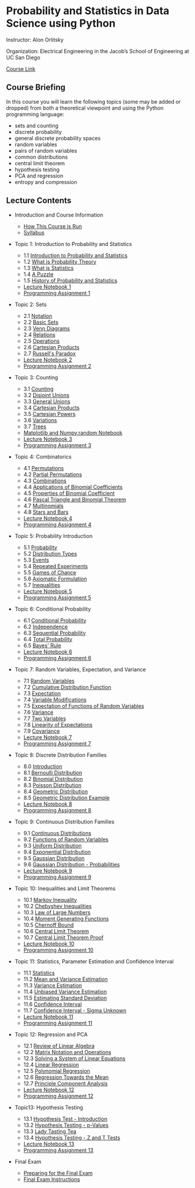 # Probability and Statistics in Data Science using Python


Instructor: Alon Orlitsky

Organization: Electrical Engineering in the Jacob’s School of Engineering at UC San Diego

[Course Link](https://courses.edx.org/courses/course-v1:UCSanDiegoX+DSE210x+1T2020/course/)


## Course Briefing

In this course you will learn the following topics (some may be added or dropped) from both a theoretical viewpoint and using the Python programming language:

+ sets and counting
+ discrete probability
+ general discrete probability spaces
+ random variables
+ pairs of random variables
+ common distributions
+ central limit theorem
+ hypothesis testing
+ PCA and regression
+ entropy and compression


## Lecture Contents

+ Introduction and Course Information
  + [How This Course is Run](./00-CourseInfo.md#how-this-course-is-run)
  + [Syllabus](./00-CourseInfo.md#syllabus)


+ Topic 1: Introduction to Probability and Statistics
  + 1.1 [Introduction to Probability and Statistics](./01-Intro.md#11-introduction-to-probability-and-statistics)
  + 1.2 [What is Probability Theory](./01-Intro.md#12-what-is-probability-theory)
  + 1.3 [What is Statistics](./01-Intro.md#13-what-is-statistics)
  + 1.4 [A Puzzle](./01-Intro.md#14-a-puzzle)
  + 1.5 [History of Probability and Statistics](./01-Intro.md#15-history-of-probability-and-statistics)
  + [Lecture Notebook 1](./01-Intro.md#lecture-notebook-1)
  + [Programming Assignment 1](./01-Intro.md#programming-assignment-1)


+ Topic 2: Sets
  + 2.1 [Notation](./02-Sets.md#21-notation)
  + 2.2 [Basic Sets](./02-Sets.md#21-notation)
  + 2.3 [Venn Diagrams](./02-Sets.md#23-venn-diagrams)
  + 2.4 [Relations](./02-Sets.md#24-relations)
  + 2.5 [Operations](./02-Sets.md#25-operations)
  + 2.6 [Cartesian Products](./02-Sets.md#26-cartesian-products)
  + 2.7 [Russell's Paradox](./02-Sets.md#27-russells-paradox)
  + [Lecture Notebook 2](./02-Sets.md#lecture-notebook-2)
  + [Programming Assignment 2](./02-Sets.md#programming-assignment-2)


+ Topic 3: Counting
  + 3.1 [Counting](./03-Counting.md#31-counting)
  + 3.2 [Disjoint Unions](./03-Counting.md#32-disjoint-unions)
  + 3.3 [General Unions](./03-Counting.md#33-general-unions)
  + 3.4 [Cartesian Products](./03-Counting.md#34-cartesian-products)
  + 3.5 [Cartesian Powers](./03-Counting.md#35-cartesian-powers)
  + 3.6 [Variations](./03-Counting.md#36-variations)
  + 3.7 [Trees](./03-Counting.md#37-trees)
  + [Matplotlib and Numpy.random Notebook](./03-Counting.md#matplotlib-and-numpyrandom-notebook)
  + [Lecture Notebook 3](./03-Counting.md#lecture-notebook-3)
  + [Programming Assignment 3](./03-Counting.md#programming-assignment-3)


+ Topic 4: Combinatorics
  + 4.1 [Permutations](./04-Combinatorics.md#41-permutations)
  + 4.2 [Partial Permutations](./04-Combinatorics.md#42-partial-permutations)
  + 4.3 [Combinations](./04-Combinatorics.md#43-combinations)
  + 4.4 [Applications of Binomial Coefficients](./04-Combinatorics.md#44-applications-of-binomial-coefficients)
  + 4.5 [Properties of Binomial Coefficient](./04-Combinatorics.md#45-properties-of-binomial-coefficient)
  + 4.6 [Pascal Triangle and Binomial Theorem](./04-Combinatorics.md#46-pascal-triangle-and-binomial-theorem)
  + 4.7 [Multinomials](./04-Combinatorics.md#47-multinomials)
  + 4.8 [Stars and Bars](./04-Combinatorics.md#48-stars-and-bars)
  + [Lecture Notebook 4](./04-Combinatorics.md#lecture-notebook-4)
  + [Programming Assignment 4](./04-Combinatorics.md#programming-assignment-4)


+ Topic 5: Probability Introduction
  + 5.1 [Probability](./05-ProbIntro.md#51-probability)
  + 5.2 [Distribution Types](./05-ProbIntro.md#52-distribution-types)
  + 5.3 [Events](./05-ProbIntro.md#53-events)
  + 5.4 [Repeated Experiments](./05-ProbIntro.md#54-repeated-experiments)
  + 5.5 [Games of Chance](./05-ProbIntro.md#55-games-of-chance)
  + 5.6 [Axiomatic Formulation](./05-ProbIntro.md#56-axiomatic-formulation)
  + 5.7 [Inequalities](./05-ProbIntro.md#57-inequalities)
  + [Lecture Notebook 5](./05-ProbIntro.md#lecture-notebook-5)
  + [Programming Assignment 5](./05-ProbIntro.md#programming-assignment-5)


+ Topic 6: Conditional Probability
  + 6.1 [Conditional Probability](./06-CondProb.md#61-conditional-probability)
  + 6.2 [Independence](./06-CondProb.md#62-independence)
  + 6.3 [Sequential Probability](./06-CondProb.md#63-sequential-probability)
  + 6.4 [Total Probability](./06-CondProb.md#64-total-probability)
  + 6.5 [Bayes' Rule](./06-CondProb.md#65-bayes-rule)
  + [Lecture Notebook 6](./06-CondProb.md#lecture-notebook-6)
  + [Programming Assignment 6](./06-CondProb.md#programming-assignment-6)


+ Topic 7: Random Variables, Expectation, and Variance
  + 7.1 [Random Variables](./07-RvMeanVar.md#71-random-variables)
  + 7.2 [Cumulative Distribution Function](./07-RvMeanVar.md#72-cumulative-distribution-function)
  + 7.3 [Expectation](./07-RvMeanVar.md#73-expectation)
  + 7.4 [Variable Modifications](./07-RvMeanVar.md#74-variable-modifications)
  + 7.5 [Expectation of Functions of Random Variables](./07-RvMeanVar.md#75-expectation-of-functions-of-random-variables)
  + 7.6 [Variance](./07-RvMeanVar.md#76-variance)
  + 7.7 [Two Variables](./07-RvMeanVar.md#77-two-variables)
  + 7.8 [Linearity of Expectations](./07-RvMeanVar.md#78-linearity-of-expectations)
  + 7.9 [Covariance](./07-RvMeanVar.md#79-covariance)
  + [Lecture Notebook 7](./07-RvMeanVar.md#lecture-notebook-7)
  + [Programming Assignment 7](./07-RvMeanVar.md#programming-assignment-7)


+ Topic 8: Discrete Distribution Families
  + 8.0 [Introduction](./08-DiscreteDist.md#)
  + 8.1 [Bernoulli Distribution](./08-DiscreteDist.md#)
  + 8.2 [Binomial Distribution](./08-DiscreteDist.md#)
  + 8.3 [Poisson Distribution](./08-DiscreteDist.md#)
  + 8.4 [Geometric Distribution](./08-DiscreteDist.md#)
  + 8.5 [Geometric Distribution Example](./08-DiscreteDist.md#)
  + [Lecture Notebook 8](./08-DiscreteDist.md#)
  + [Programming Assignment 8](./08-DiscreteDist.md#)


+ Topic 9: Continuous Distribution Families
  + 9.1 [Continuous Distributions](./09-ContDist.md#91-continuous-distributions)
  + 9.2 [Functions of Random Variables](./09-ContDist.md#92-functions-of-random-variables)
  + 9.3 [Uniform Distribution](./09-ContDist.md#93-uniform-distribution)
  + 9.4 [Exponential Distribution](./09-ContDist.md#94-exponential-distribution)
  + 9.5 [Gaussian Distribution](./09-ContDist.md#95-gaussian-distribution)
  + 9.6 [Gaussian Distribution - Probabilities](./09-ContDist.md#96-gaussian-distribution---probabilities)
  + [Lecture Notebook 9](./09-ContDist.md#lecture-notebook-9)
  + [Programming Assignment 9](./09-ContDist.md#programming-assignment-9)


+ Topic 10: Inequalities and Limit Theorems
  + 10.1 [Markov Inequality](./10-InequLimit.md#101-markov-inequality)
  + 10.2 [Chebyshev Inequalities](./10-InequLimit.md#102-chebyshev-inequalities)
  + 10.3 [Law of Large Numbers](./10-InequLimit.md#103-law-of-large-numbers)
  + 10.4 [Moment Generating Functions](./10-InequLimit.md#104-moment-generating-functions)
  + 10.5 [Chernoff Bound](./10-InequLimit.md#105-chernoff-bound)
  + 10.6 [Central Limit Theorem](./10-InequLimit.md#106-central-limit-theorem)
  + 10.7 [Central Limit Theorem Proof](./10-InequLimit.md#107-central-limit-theorem-proof)
  + [Lecture Notebook 10](./10-InequLimit.md#lecture-notebook-10)
  + [Programming Assignment 10](./10-InequLimit.md#programming-assignment-10)


+ Topic 11: Statistics, Parameter Estimation and Confidence Interval
  + 11.1 [Statistics](./11-StatEstCI.md#111-statistics)
  + 11.2 [Mean and Variance Estimation](./11-StatEstCI.md#112-mean-and-variance-estimation)
  + 11.3 [Variance Estimation](./11-StatEstCI.md#113-variance-estimation)
  + 11.4 [Unbiased Variance Estimation](./11-StatEstCI.md#114-unbiased-variance-estimation)
  + 11.5 [Estimating Standard Deviation](./11-StatEstCI.md#115-estimating-standard-deviation)
  + 11.6 [Confidence Interval](./11-StatEstCI.md#116-confidence-interval)
  + 11.7 [Confidence Interval - Sigma Unknown](./11-StatEstCI.md#117-confidence-interval---sigma-unknown)
  + [Lecture Notebook 11](./11-StatEstCI.md#lecture-notebook-11)
  + [Programming Assignment 11](./11-StatEstCI.md#programming-assignment-11)


+ Topic 12: Regression and PCA
  + 12.1 [Review of Linear Algebra](./12-RegPCA.md#)
  + 12.2 [Matrix Notation and Operations](./12-RegPCA.md#)
  + 12.3 [Solving a System of Linear Equations](./12-RegPCA.md#)
  + 12.4 [Linear Regression](./12-RegPCA.md#)
  + 12.5 [Polynomial Regression](./12-RegPCA.md#)
  + 12.6 [Regression Towards the Mean](./12-RegPCA.md#)
  + 12.7 [Principle Component Analysis](./12-RegPCA.md#)
  + [Lecture Notebook 12](./12-RegPCA.md#)
  + [Programming Assignment 12](./12-RegPCA.md#)


+ Topic13: Hypothesis Testing
  + 13.1 [Hypothesis Test - Introduction](./13-Hypothesis.md#)
  + 13.2 [Hypothesis Testing - p-Values](./13-Hypothesis.md#)
  + 13.3 [Lady Tasting Tea](./13-Hypothesis.md#)
  + 13.4 [Hypothesis Testing - Z and T Tests](./13-Hypothesis.md#)
  + [Lecture Notebook 13](./13-Hypothesis.md#)
  + [Programming Assignment 13](./13-Hypothesis.md#)
 
 
+ Final Exam
  + [Preparing for the Final Exam](./14-Final.md)
  + [Final Exam Instructions](./14-Final.md)






